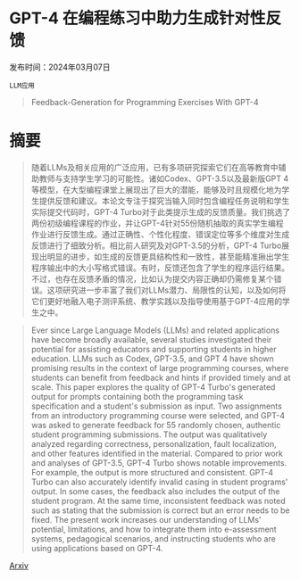 # GPT-4 在编程练习中助力生成针对性反馈

发布时间：2024年03月07日

`LLM应用`

> Feedback-Generation for Programming Exercises With GPT-4

# 摘要

> 随着LLMs及相关应用的广泛应用，已有多项研究探索它们在高等教育中辅助教师与支持学生学习的可能性。诸如Codex、GPT-3.5以及最新版GPT 4等模型，在大型编程课堂上展现出了巨大的潜能，能够及时且规模化地为学生提供反馈和建议。本论文专注于探究当输入同时包含编程任务说明和学生实际提交代码时，GPT-4 Turbo对于此类提示生成的反馈质量。我们挑选了两份初级编程课程的作业，并让GPT-4针对55份随机抽取的真实学生编程作业进行反馈生成。通过正确性、个性化程度、错误定位等多个维度对生成反馈进行了细致分析。相比前人研究及对GPT-3.5的分析，GPT-4 Turbo展现出明显的进步，如生成的反馈更具结构性和一致性，甚至能精准揪出学生程序输出中的大小写格式错误。有时，反馈还包含了学生的程序运行结果。不过，也存在反馈矛盾的情况，比如认为提交内容正确却仍需修复某个错误。这项研究进一步丰富了我们对LLMs潜力、局限性的认知，以及如何将它们更好地融入电子测评系统、教学实践以及指导使用基于GPT-4应用的学生之中。

> Ever since Large Language Models (LLMs) and related applications have become broadly available, several studies investigated their potential for assisting educators and supporting students in higher education. LLMs such as Codex, GPT-3.5, and GPT 4 have shown promising results in the context of large programming courses, where students can benefit from feedback and hints if provided timely and at scale. This paper explores the quality of GPT-4 Turbo's generated output for prompts containing both the programming task specification and a student's submission as input. Two assignments from an introductory programming course were selected, and GPT-4 was asked to generate feedback for 55 randomly chosen, authentic student programming submissions. The output was qualitatively analyzed regarding correctness, personalization, fault localization, and other features identified in the material. Compared to prior work and analyses of GPT-3.5, GPT-4 Turbo shows notable improvements. For example, the output is more structured and consistent. GPT-4 Turbo can also accurately identify invalid casing in student programs' output. In some cases, the feedback also includes the output of the student program. At the same time, inconsistent feedback was noted such as stating that the submission is correct but an error needs to be fixed. The present work increases our understanding of LLMs' potential, limitations, and how to integrate them into e-assessment systems, pedagogical scenarios, and instructing students who are using applications based on GPT-4.

[Arxiv](https://arxiv.org/abs/2403.04449)
